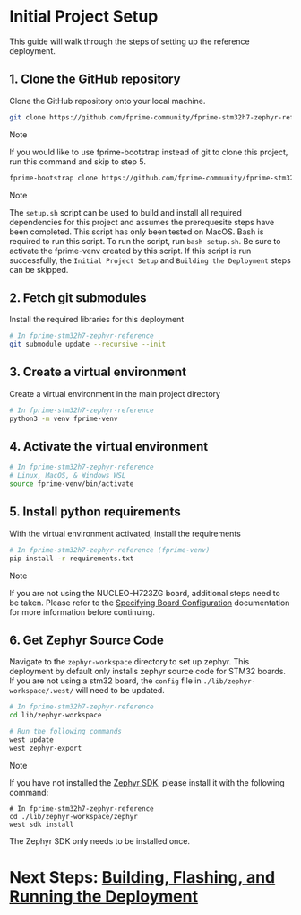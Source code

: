 # Initial Project Setup

This guide will walk through the steps of setting up the reference deployment.

<!-- TODO: UPDATE REPO NAME -->
## 1. Clone the GitHub repository
Clone the GitHub repository onto your local machine.
```sh
git clone https://github.com/fprime-community/fprime-stm32h7-zephyr-reference.git
```

> [!NOTE]
> If you would like to use fprime-bootstrap instead of git to clone this project, run this command and skip to step 5.
> ```sh
> fprime-bootstrap clone https://github.com/fprime-community/fprime-stm32h7-zephyr-reference.git
> ```

> [!NOTE]
> The `setup.sh` script can be used to build and install all required dependencies for this project and assumes the prerequesite steps have been completed. This script has only been tested on MacOS. Bash is required to run this script. To run the script, run `bash setup.sh`. Be sure to activate the fprime-venv created by this script. If this script is run successfully, the `Initial Project Setup` and `Building the Deployment` steps can be skipped.

## 2. Fetch git submodules
Install the required libraries for this deployment
```sh
# In fprime-stm32h7-zephyr-reference
git submodule update --recursive --init
```

## 3. Create a virtual environment
Create a virtual environment in the main project directory

```sh
# In fprime-stm32h7-zephyr-reference
python3 -m venv fprime-venv
```

## 4. Activate the virtual environment

```sh
# In fprime-stm32h7-zephyr-reference
# Linux, MacOS, & Windows WSL
source fprime-venv/bin/activate
```

## 5. Install python requirements
With the virtual environment activated, install the requirements
```sh
# In fprime-stm32h7-zephyr-reference (fprime-venv)
pip install -r requirements.txt
```

 > [!NOTE]
 > If you are not using the NUCLEO-H723ZG board, additional steps need to be taken. Please refer to the [Specifying Board Configuration][specifying-board-configuration] documentation for more information before continuing.


## 6. Get Zephyr Source Code
Navigate to the `zephyr-workspace` directory to set up zephyr. This deployment by default only installs zephyr source code for STM32 boards. If you are not using a stm32 board, the `config` file in `./lib/zephyr-workspace/.west/` will need to be updated. 
```sh
# In fprime-stm32h7-zephyr-reference
cd lib/zephyr-workspace

# Run the following commands
west update
west zephyr-export
```

> [!NOTE]
> If you have not installed the [Zephyr SDK](https://docs.zephyrproject.org/latest/develop/toolchains/zephyr_sdk.html#toolchain-zephyr-sdk), please install it with the following command:
> ```shell
> # In fprime-stm32h7-zephyr-reference
> cd ./lib/zephyr-workspace/zephyr
> west sdk install
> ```
> The Zephyr SDK only needs to be installed once.

# Next Steps: [Building, Flashing, and Running the Deployment][build-flash-run]

<!-- Links -->
[build-flash-run]: ./build-flash-run.md
[specifying-board-configuration]: ../additional-resources/specifying-board-configuration.md
